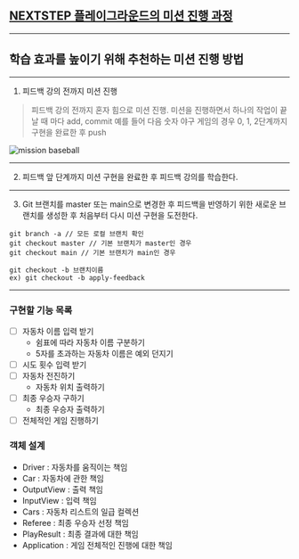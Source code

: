 ## [NEXTSTEP 플레이그라운드의 미션 진행 과정](https://github.com/next-step/nextstep-docs/blob/master/playground/README.md)

---
## 학습 효과를 높이기 위해 추천하는 미션 진행 방법

---
1. 피드백 강의 전까지 미션 진행 
> 피드백 강의 전까지 혼자 힘으로 미션 진행. 미션을 진행하면서 하나의 작업이 끝날 때 마다 add, commit
> 예를 들어 다음 숫자 야구 게임의 경우 0, 1, 2단계까지 구현을 완료한 후 push

![mission baseball](https://raw.githubusercontent.com/next-step/nextstep-docs/master/playground/images/mission_baseball.png)

---
2. 피드백 앞 단계까지 미션 구현을 완료한 후 피드백 강의를 학습한다.

---
3. Git 브랜치를 master 또는 main으로 변경한 후 피드백을 반영하기 위한 새로운 브랜치를 생성한 후 처음부터 다시 미션 구현을 도전한다.

```
git branch -a // 모든 로컬 브랜치 확인
git checkout master // 기본 브랜치가 master인 경우
git checkout main // 기본 브랜치가 main인 경우

git checkout -b 브랜치이름
ex) git checkout -b apply-feedback
```

---
### 구현할 기능 목록
 - [ ] 자동차 이름 입력 받기
   - 쉼표에 따라 자동차 이름 구분하기
   - 5자를 초과하는 자동차 이름은 예외 던지기
 - [ ] 시도 횟수 입력 받기
 - [ ] 자동차 전진하기
   - 자동차 위치 출력하기
 - [ ] 최종 우승자 구하기
   - 최종 우승자 출력하기
 - [ ] 전체적인 게임 진행하기

### 객체 설계
 - Driver : 자동차를 움직이는 책임
 - Car : 자동차에 관한 책임
 - OutputView : 출력 책임
 - InputView : 입력 책임
 - Cars : 자동차 리스트의 일급 컬렉션
 - Referee : 최종 우승자 선정 책임
 - PlayResult : 최종 결과에 대한 책임
 - Application : 게임 전체적인 진행에 대한 책임